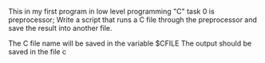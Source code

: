 This in my first program in low level programming "C"
task 0 is preprocessor; Write a script that runs a C file through the preprocessor and save the result into another file.

The C file name will be saved in the variable $CFILE
The output should be saved in the file c
